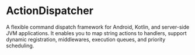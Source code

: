 # ActionDispatcher
A flexible command dispatch framework for Android, Kotlin, and server-side JVM applications.   It enables you to map string actions to handlers, support dynamic registration, middlewares, execution queues, and priority scheduling.

